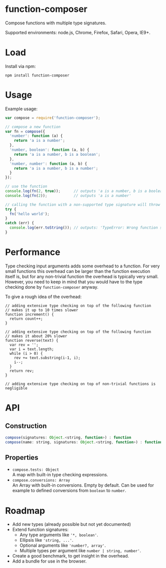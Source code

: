 function-composer
=================

Compose functions with multiple type signatures.

Supported environments: node.js, Chrome, Firefox, Safari, Opera, IE9+.

# Load

Install via npm:

    npm install function-composer


# Usage

Example usage:

```js
var compose = require('function-composer');

// compose a new function
var fn = compose({
  'number': function (a) {
    return 'a is a number';
  },
  'number, boolean': function (a, b) {
    return 'a is a number, b is a boolean';
  },
  'number, number': function (a, b) {
    return 'a is a number, b is a number';
  }
});

// use the function
console.log(fn(2, true));      // outputs 'a is a number, b is a boolean'
console.log(fn(2));            // outputs 'a is a number'

// calling the function with a non-supported type signature will throw an error
try {
  fn('hello world');
}
catch (err) {
  console.log(err.toString()); // outputs: 'TypeError: Wrong function signature'
}
```


# Performance

Type checking input arguments adds some overhead to a function. For very small
functions this overhead can be larger than the function execution itself is, 
but for any non-trivial function the overhead is typically very small. However,
you need to keep in mind that you would have to the type checking done by
`function-composer` anyway.


To give a rough idea of the overhead:

```
// adding extensive type checking on top of the following function 
// makes it up to 10 times slower
function increment() {
  return count++;
}

// adding extensive type checking on top of the following function 
// makes it about 20% slower
function reverse(text) {
  var rev = '';
  var i = text.length;
  while (i > 0) {
    rev += text.substring(i-1, i);
    i--;
  }
  return rev;
}

// adding extensive type checking on top of non-trivial functions is negligible
```


# API

## Construction

```js
compose(signatures: Object.<string, function>) : function
compose(name: string, signatures: Object.<string, function>) : function
```

## Properties

- `compose.tests: Object`  
  A map with built-in type checking expressions.
- `compose.conversions: Array`  
  An Array with built-in conversions. Empty by default. Can be used for example 
  to defined conversions from `boolean` to `number`.


# Roadmap

- Add new types (already possible but not yet documented)
- Extend function signatures:
  - Any type arguments like `'*, boolean'`.
  - Ellipsis like `'string, ...'`.
  - Optional arguments like `'number?, array'`.
  - Multiple types per argument like `number | string, number'`.
- Create a good benchmark, to get insight in the overhead.
- Add a bundle for use in the browser.
